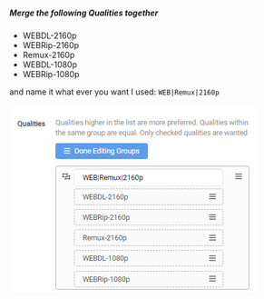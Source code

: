 ##### Merge the following Qualities together

- WEBDL-2160p
- WEBRip-2160p
- Remux-2160p
- WEBDL-1080p
- WEBRip-1080p

and name it what ever you want I used: `WEB|Remux|2160p`

![!Merge the following Qualities together](/SQP/images/3-merge-qualities.png)
